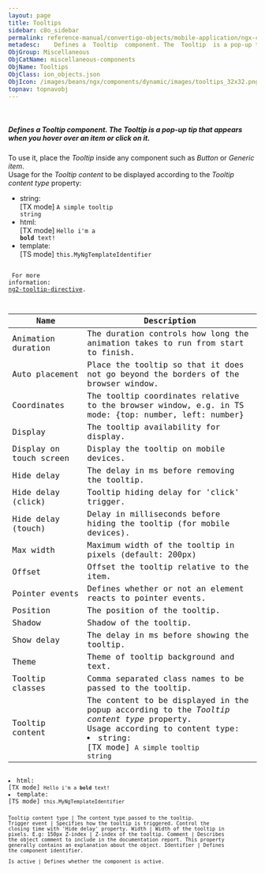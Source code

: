 ```yaml
---
layout: page
title: Tooltips
sidebar: c8o_sidebar
permalink: reference-manual/convertigo-objects/mobile-application/ngx-components/miscellaneous-components/tooltips/
metadesc:    Defines a  Tooltip  component. The  Tooltip  is a pop-up tip that appears when you hover over an item or click on it.  To use it, place the  Toolti
ObjGroup: Miscellaneous
ObjCatName: miscellaneous-components
ObjName: Tooltips
ObjClass: ion_objects.json
ObjIcon: /images/beans/ngx/components/dynamic/images/tooltips_32x32.png
topnav: topnavobj
---
```

 <br/>

##### Defines a <i>Tooltip</i> component. The <i>Tooltip</i> is a pop-up tip that appears when you hover over an item or click on it.<br/>
 To use it, place the <i>Tooltip</i> inside any component such as <i>Button</i> or <i>Generic item</i>.<br/>
Usage for the <i>Tooltip content</i> to be displayed according to the <i>Tooltip content type</i> property:</br><ul><li>string:</br>[TX mode] <code>A simple tooltip string</code></li><li>html:</br>[TX mode] <code><span>Hello i'm a <strong>bold</strong> text!</span></code></li><li>template:</br>[TS mode] <code>this.MyNgTemplateIdentifier</li></ul><br/>
 For more information: <a href='https://www.npmjs.com/package/ng2-tooltip-directive'>ng2-tooltip-directive</a>.

Name | Description 
--- | ---
Animation duration | The duration controls how long the animation takes to run from start to finish.
Auto placement | Place the tooltip so that it does not go beyond the borders of the browser window.
Coordinates | The tooltip coordinates relative to the browser window, e.g. in TS mode: {top: number, left: number} 
Display | The tooltip availability for display.
Display on touch screen | Display the tooltip on mobile devices.
Hide delay | The delay in ms before removing the tooltip.
Hide delay (click) | Tooltip hiding delay for 'click' trigger.
Hide delay (touch) | Delay in milliseconds before hiding the tooltip (for mobile devices).
Max width | Maximum width of the tooltip in pixels (default: 200px)
Offset | Offset the tooltip relative to the item.
Pointer events | Defines whether or not an element reacts to pointer events.
Position | The position of the tooltip.
Shadow | Shadow of the tooltip.
Show delay | The delay in ms before showing the tooltip.
Theme | Theme of tooltip background and text.
Tooltip classes | Comma separated class names to be passed to the tooltip.
Tooltip content | The content to be displayed in the popup according to the <i>Tooltip content type</i> property.<br/>Usage according to content type:</br><li>string:</br>[TX mode] <code>A simple tooltip string</code>
<li>html:</br>[TX mode] <code><span>Hello i'm a <strong>bold</strong> text!</span></code>
<li>template:</br>[TS mode] <code>this.MyNgTemplateIdentifier

Tooltip content type | The content type passed to the tooltip.
Trigger event | Specifies how the tooltip is triggered. Control the closing time with 'Hide delay' property.
Width | Width of the tooltip in pixels. E.g: 150px
Z-index | Z-index of the tooltip.
Comment | Describes the object comment to include in the documentation report.  This property generally contains an explanation about the object. 
Identifier | Defines the component identifier.  
Is active | Defines whether the component is active. 


